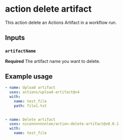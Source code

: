 # action delete artifact

This action delete an Actions Artifact in a workflow run.

## Inputs

### `artifactName`

**Required** The artifact name you want to delete.


## Example usage

```yaml
- name: Upload artifact
  uses: actions/upload-artifact@v4
  with:
    name: test_file
    path: file1.txt
    
    
- name: Delete artifact
  uses: nicennnnnnnlee/action-delete-artifact@v0.0.1
  with:
    name: test_file
```
